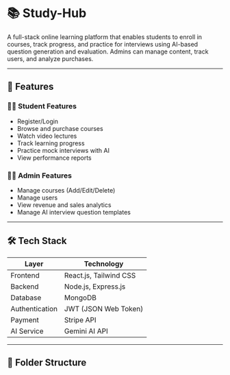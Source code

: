 # 📚 Study-Hub

A full-stack online learning platform that enables students to enroll in courses, track progress, and practice for interviews using AI-based question generation and evaluation. Admins can manage content, track users, and analyze purchases.

---

## 🚀 Features

### 👨‍🎓 Student Features
- Register/Login
- Browse and purchase courses
- Watch video lectures
- Track learning progress
- Practice mock interviews with AI
- View performance reports

### 👨‍💼 Admin Features
- Manage courses (Add/Edit/Delete)
- Manage users
- View revenue and sales analytics
- Manage AI interview question templates

---

## 🛠️ Tech Stack

| Layer        | Technology                |
| ------------ | ------------------------- |
| Frontend     | React.js, Tailwind CSS    |
| Backend      | Node.js, Express.js       |
| Database     | MongoDB                   |
| Authentication | JWT (JSON Web Token)   |
| Payment      | Stripe API                |
| AI Service   | Gemini AI API             |

---

## 🧩 Folder Structure

